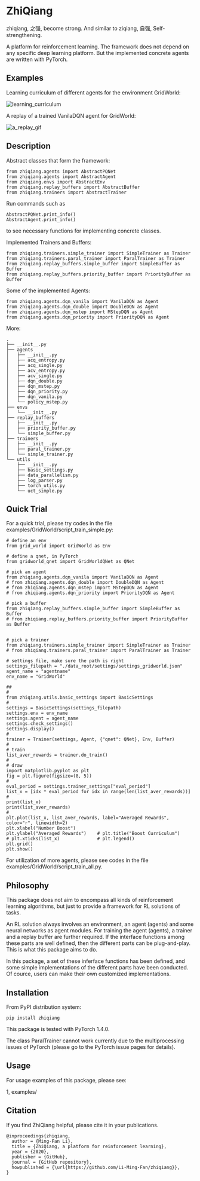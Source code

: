 # ZhiQiang

zhiqiang, 之强, become strong. And similar to ziqiang, 自强, Self-strengthening.

A platform for reinforcement learning. The framework does not depend on any specific deep learning platform. But the implemented concrete agents are written with PyTorch.


## Examples

Learning curriculum of different agents for the environment GridWorld:

![learning_curriculum](url_link)


A replay of a trained VanilaDQN agent for GridWorld:

![a_replay_gif](url_link)


## Description

Abstract classes that form the framework:
```
from zhiqiang.agents import AbstractPQNet
from zhiqiang.agents import AbstractAgent
from zhiqiang.envs import AbstractEnv
from zhiqiang.replay_buffers import AbstractBuffer
from zhiqiang.trainers import AbstractTrainer
```

Run commands such as
```
AbstractPQNet.print_info()
AbstractAgent.print_info()
```
to see necessary functions for implementing concrete classes.


Implemented Trainers and Buffers:
```
from zhiqiang.trainers.simple_trainer import SimpleTrainer as Trainer
from zhiqiang.trainers.paral_trainer import ParalTrainer as Trainer
from zhiqiang.replay_buffers.simple_buffer import SimpleBuffer as Buffer
from zhiqiang.replay_buffers.priority_buffer import PriorityBuffer as Buffer
```

Some of the implemented Agents:
```
from zhiqiang.agents.dqn_vanila import VanilaDQN as Agent
from zhiqiang.agents.dqn_double import DoubleDQN as Agent
from zhiqiang.agents.dqn_mstep import MStepDQN as Agent
from zhiqiang.agents.dqn_priority import PriorityDQN as Agent
```

More:
```
.
├── __init__.py
├── agents
│   ├── __init__.py
│   ├── acq_entropy.py
│   ├── acq_single.py
│   ├── acv_entropy.py
│   ├── acv_single.py
│   ├── dqn_double.py
│   ├── dqn_mstep.py
│   ├── dqn_priority.py
│   ├── dqn_vanila.py
│   └── policy_mstep.py
├── envs
│   └── __init__.py
├── replay_buffers
│   ├── __init__.py
│   ├── priority_buffer.py
│   └── simple_buffer.py
├── trainers
│   ├── __init__.py
│   ├── paral_trainer.py
│   └── simple_trainer.py
└── utils
    ├── __init__.py
    ├── basic_settings.py
    ├── data_parallelism.py
    ├── log_parser.py
    ├── torch_utils.py
    └── uct_simple.py
```

## Quick Trial

For a quick trial, please try codes in the file examples/GridWorld/script_train_simple.py:

```
# define an env
from grid_world import GridWorld as Env

# define a qnet, in PyTorch
from gridworld_qnet import GridWorldQNet as QNet

# pick an agent
from zhiqiang.agents.dqn_vanila import VanilaDQN as Agent
# from zhiqiang.agents.dqn_double import DoubleDQN as Agent
# from zhiqiang.agents.dqn_mstep import MStepDQN as Agent
# from zhiqiang.agents.dqn_priority import PriorityDQN as Agent

# pick a buffer
from zhiqiang.replay_buffers.simple_buffer import SimpleBuffer as Buffer
# from zhiqiang.replay_buffers.priority_buffer import PriorityBuffer as Buffer


# pick a trainer
from zhiqiang.trainers.simple_trainer import SimpleTrainer as Trainer
# from zhiqiang.trainers.paral_trainer import ParalTrainer as Trainer

# settings file, make sure the path is right
settings_filepath = "./data_root/settings/settings_gridworld.json"
agent_name = "agentname"
env_name = "GridWorld"

##
#
from zhiqiang.utils.basic_settings import BasicSettings
#
settings = BasicSettings(settings_filepath)
settings.env = env_name
settings.agent = agent_name
settings.check_settings()
settings.display()
#
trainer = Trainer(settings, Agent, {"qnet": QNet}, Env, Buffer)
#
# train
list_aver_rewards = trainer.do_train()
#
# draw
import matplotlib.pyplot as plt
fig = plt.figure(figsize=(8, 5))
#
eval_period = settings.trainer_settings["eval_period"]
list_x = [idx * eval_period for idx in range(len(list_aver_rewards))]
#
print(list_x)
print(list_aver_rewards)
#
plt.plot(list_x, list_aver_rewards, label="Averaged Rewards", color="r", linewidth=2)
plt.xlabel("Number Boost")
plt.ylabel("Averaged Rewards")    # plt.title("Boost Curriculum")
# plt.xticks(list_x)              # plt.legend()
plt.grid()
plt.show()
```

For utilization of more agents, please see codes in the file examples/GridWorld/script_train_all.py.


## Philosophy

This package does not aim to encompass all kinds of reinforcement learning algorithms, but just to provide a framework for RL solutions of tasks.

An RL solution always involves an environment, an agent (agents) and some neural networks as agent modules. For training the agent (agents), a trainer and a replay buffer are further required. If the interface functions among these parts are well defined, then the different parts can be plug-and-play. This is what this package aims to do.

In this package, a set of these inferface functions has been defined, and some simple implementations of the different parts have been conducted. Of cource, users can make their own customized implementations. 


## Installation

From PyPI distribution system:

```
pip install zhiqiang
```

This package is tested with PyTorch 1.4.0.

The class ParalTrainer cannot work currently due to the multiprocessing issues of PyTorch (please go to the PyTorch issue pages for details).


## Usage

For usage examples of this package, please see:

1, examples/


## Citation

If you find ZhiQiang helpful, please cite it in your publications.

```
@inproceedings{zhiqiang,
  author = {Ming-Fan Li},
  title = {ZhiQiang, a platform for reinforcement learning},
  year = {2020},
  publisher = {GitHub},
  journal = {GitHub repository},
  howpublished = {\url{https://github.com/Li-Ming-Fan/zhiqiang}},
}
```


</br>

